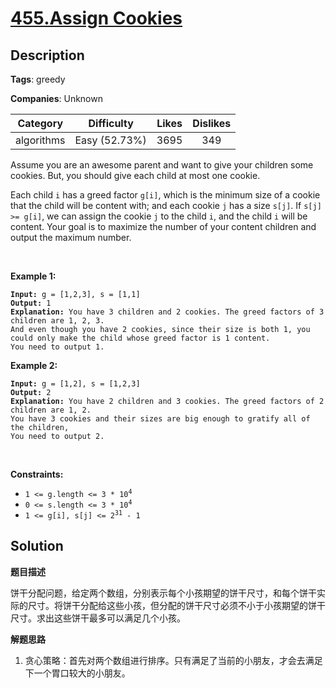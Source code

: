 # [455.Assign Cookies](https://leetcode.com/problems/assign-cookies/description/)

## Description

**Tags**: greedy

**Companies**: Unknown

| Category | Difficulty | Likes | Dislikes |
| :------: | :--------: | :---: | :------: |
| algorithms | Easy (52.73%) | 3695 | 349 |

<p>Assume you are an awesome parent and want to give your children some cookies. But, you should give each child at most one cookie.</p>
<p>Each child <code>i</code> has a greed factor <code>g[i]</code>, which is the minimum size of a cookie that the child will be content with; and each cookie <code>j</code> has a size <code>s[j]</code>. If <code>s[j] &gt;= g[i]</code>, we can assign the cookie <code>j</code> to the child <code>i</code>, and the child <code>i</code> will be content. Your goal is to maximize the number of your content children and output the maximum number.</p>
<p>&nbsp;</p>
<p><strong class="example">Example 1:</strong></p>
<pre><code><strong>Input:</strong> g = [1,2,3], s = [1,1]
<strong>Output:</strong> 1
<strong>Explanation:</strong> You have 3 children and 2 cookies. The greed factors of 3 children are 1, 2, 3. 
And even though you have 2 cookies, since their size is both 1, you could only make the child whose greed factor is 1 content.
You need to output 1.</code></pre>
<p><strong class="example">Example 2:</strong></p>
<pre><code><strong>Input:</strong> g = [1,2], s = [1,2,3]
<strong>Output:</strong> 2
<strong>Explanation:</strong> You have 2 children and 3 cookies. The greed factors of 2 children are 1, 2. 
You have 3 cookies and their sizes are big enough to gratify all of the children, 
You need to output 2.</code></pre>
<p>&nbsp;</p>
<p><strong>Constraints:</strong></p>
<ul>
  <li><code>1 &lt;= g.length &lt;= 3 * 10<sup>4</sup></code></li>
  <li><code>0 &lt;= s.length &lt;= 3 * 10<sup>4</sup></code></li>
  <li><code>1 &lt;= g[i], s[j] &lt;= 2<sup>31</sup> - 1</code></li>
</ul>

## Solution

**题目描述**

饼干分配问题，给定两个数组，分别表示每个小孩期望的饼干尺寸，和每个饼干实际的尺寸。将饼干分配给这些小孩，但分配的饼干尺寸必须不小于小孩期望的饼干尺寸。求出这些饼干最多可以满足几个小孩。

**解题思路**

1. 贪心策略：首先对两个数组进行排序。只有满足了当前的小朋友，才会去满足下一个胃口较大的小朋友。


